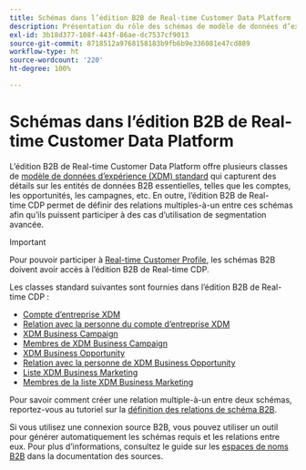 ```yaml
---
title: Schémas dans l’édition B2B de Real-time Customer Data Platform
description: Présentation du rôle des schémas de modèle de données d’expérience (XDM) dans l’édition B2B de Real-time Customer Data Platform.
exl-id: 3b18d377-108f-443f-86ae-dc7537cf9013
source-git-commit: 8718512a9768158183b9fb6b9e336081e47cd889
workflow-type: ht
source-wordcount: '220'
ht-degree: 100%

---
```


# Schémas dans l’édition B2B de Real-time Customer Data Platform

L’édition B2B de Real-time Customer Data Platform offre plusieurs classes de [modèle de données d’expérience (XDM) standard](../../xdm/schema/composition.md#class) qui capturent des détails sur les entités de données B2B essentielles, telles que les comptes, les opportunités, les campagnes, etc. En outre, l’édition B2B de Real-time CDP permet de définir des relations multiples-à-un entre ces schémas afin qu’ils puissent participer à des cas d’utilisation de segmentation avancée.

>[!IMPORTANT]
>
>Pour pouvoir participer à [Real-time Customer Profile](../../profile/home.md), les schémas B2B doivent avoir accès à l’édition B2B de Real-time CDP.

Les classes standard suivantes sont fournies dans l’édition B2B de Real-time CDP :

* [Compte d’entreprise XDM](../../xdm/classes/b2b/business-account.md)
* [Relation avec la personne du compte d’entreprise XDM](../../xdm/classes/b2b/business-account-person-relation.md)
* [XDM Business Campaign](../../xdm/classes/b2b/business-campaign.md)
* [Membres de XDM Business Campaign](../../xdm/classes/b2b/business-campaign-members.md)
* [XDM Business Opportunity](../../xdm/classes/b2b/business-opportunity.md)
* [Relation avec la personne de XDM Business Opportunity](../../xdm/classes/b2b/business-opportunity-person-relation.md)
* [Liste XDM Business Marketing](../../xdm/classes/b2b/business-marketing-list.md)
* [Membres de la liste XDM Business Marketing](../../xdm/classes/b2b/business-marketing-list-members.md)

Pour savoir comment créer une relation multiple-à-un entre deux schémas, reportez-vous au tutoriel sur la [définition des relations de schéma B2B](../../xdm/tutorials/relationship-b2b.md).

Si vous utilisez une connexion source B2B, vous pouvez utiliser un outil pour générer automatiquement les schémas requis et les relations entre eux. Pour plus d’informations, consultez le guide sur les [espaces de noms B2B](../../sources/connectors/adobe-applications/marketo/marketo-namespaces.md) dans la documentation des sources.
